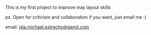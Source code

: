 This is my first project to improve may layout skills

ps. Open for criticism and collaboration if you want, just email me :)


email: isla.michael.estrecho@gamil.com